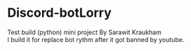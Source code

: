 # Discord-botLorry
 Test build (python)
mini project By Sarawit Kraukham <br>
I build it for replace bot rythm after it got banned by youtube.
